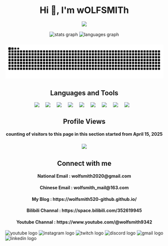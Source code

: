 <h1 align="center">Hi 👋, I'm wOLFSMITh</h1>

<!-- 打字机效果的欢迎文字 -->
<p align="center">
  <img src="https://readme-typing-svg.demolab.com/?lines=Hi+!+I+am+wOLFSMITh+and+welcome+to+my+profile+!&center=true&width=1000&height=50"/>
</p>

<div align="center">
  <img src="https://github-readme-stats.vercel.app/api?username=wolfsmith520-github&hide_title=false&hide_rank=false&show_icons=true&include_all_commits=true&count_private=true&disable_animations=false&theme=dracula&locale=en&hide_border=false" height="150" alt="stats graph"  />
  <img src="https://github-readme-stats.vercel.app/api/top-langs?username=wolfsmith520-github&locale=en&hide_title=false&layout=compact&card_width=320&langs_count=5&theme=dracula&hide_border=false" height="150" alt="languages graph"  />
</div>

<h3 align="center"><img src="https://github.com/wolfsmith520-github/wolfsmith520-github/blob/output/github-contribution-grid-snake.svg"/></h3>

<h2 align="center">Languages and Tools</h2>
<div align="center">
  <img src="https://cdn.jsdelivr.net/gh/devicons/devicon/icons/godot/godot-original.svg" height="50"/>
  <img width="12" />
  <img src="https://cdn.jsdelivr.net/gh/devicons/devicon/icons/unity/unity-original.svg" height="50"/>
  <img width="12" />
  <img src="https://cdn.jsdelivr.net/gh/devicons/devicon/icons/unrealengine/unrealengine-original.svg" height="50"/>
  <img width="12" />
  <img src="https://cdn.jsdelivr.net/gh/devicons/devicon/icons/csharp/csharp-original.svg" height="50"/>
  <img width="12" />
  <img src="https://cdn.jsdelivr.net/gh/devicons/devicon/icons/python/python-original.svg" height="50"/>
  <img width="12" />
  <img src="https://cdn.jsdelivr.net/gh/devicons/devicon/icons/blender/blender-original.svg" height="50"/>
  <img width="12" />
  <img src="https://cdn.jsdelivr.net/gh/devicons/devicon/icons/visualstudio/visualstudio-original.svg" height="50"/>
  <img width="12" />
  <img src="https://cdn.jsdelivr.net/gh/devicons/devicon/icons/rider/rider-original.svg" height="50"/>
  <img width="12" />
  <img src="https://cdn.jsdelivr.net/gh/devicons/devicon/icons/sdl/sdl-original.svg" height="50"/>
  <img width="12" />
</div>

<h2 align="center"> Profile Views</h2>
<h4 align="center">counting of visitors to this page in this section started from April 15, 2025 </h4>
<h3 align="center"><img src="https://count.getloli.com/@wolfsmith520-github?theme=booru-jaypee"/></h3>

<h2 align="center">Connect with me</h2>
<h4 align="center">National Email : wolfsmith2020@gmail.com</h4>
<h4 align="center">Chinese Email : wolfsmith_mail@163.com</h4>
<h4 align="center">My Blog : https://wolfsmith520-github.github.io/</h4>
<h4 align="center">Bilibili Channal : https://space.bilibili.com/352619945</h4>
<h4 align="center">Youtube Channal : https://www.youtube.com/@wolfsmith9342</h4>

<div align="left">
  <img src="https://img.shields.io/static/v1?message=Youtube&logo=youtube&label=&color=FF0000&logoColor=white&labelColor=&style=for-the-badge" height="35" alt="youtube logo"  />
  <img src="https://img.shields.io/static/v1?message=Instagram&logo=instagram&label=&color=E4405F&logoColor=white&labelColor=&style=for-the-badge" height="35" alt="instagram logo"  />
  <img src="https://img.shields.io/static/v1?message=Twitch&logo=twitch&label=&color=9146FF&logoColor=white&labelColor=&style=for-the-badge" height="35" alt="twitch logo"  />
  <img src="https://img.shields.io/static/v1?message=Discord&logo=discord&label=&color=7289DA&logoColor=white&labelColor=&style=for-the-badge" height="35" alt="discord logo"  />
  <img src="https://img.shields.io/static/v1?message=Gmail&logo=gmail&label=&color=D14836&logoColor=white&labelColor=&style=for-the-badge" height="35" alt="gmail logo"  />
  <img src="https://img.shields.io/static/v1?message=LinkedIn&logo=linkedin&label=&color=0077B5&logoColor=white&labelColor=&style=for-the-badge" height="35" alt="linkedin logo"  />
</div>


